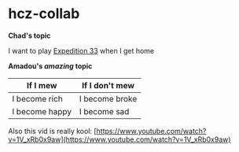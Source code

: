 # hcz-collab

**Chad's topic**

I want to play [Expedition 33](https://www.youtube.com/watch?v=o9KQ4rlymEQ)  when I get home

**Amadou's *amazing* topic**

| If I mew | If I don't mew |
| --- | --- |
|I become rich | I become broke |
|I become happy | I become sad |

Also this vid is really kool: [https://www.youtube.com/watch?v=1V_xRb0x9aw](https://www.youtube.com/watch?v=1V_xRb0x9aw)
